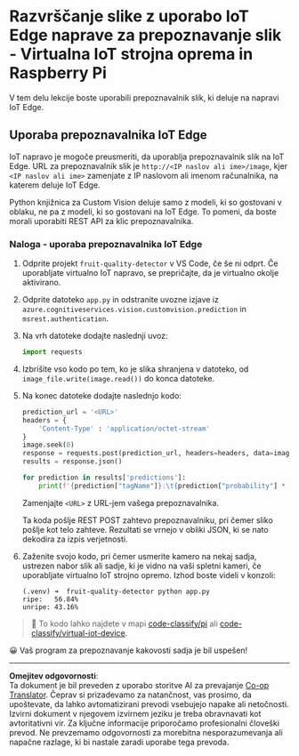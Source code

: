 <!--
CO_OP_TRANSLATOR_METADATA:
{
  "original_hash": "50151d9f9dce2801348a93880ef16d86",
  "translation_date": "2025-08-28T12:22:30+00:00",
  "source_file": "4-manufacturing/lessons/3-run-fruit-detector-edge/single-board-computer.md",
  "language_code": "sl"
}
-->
# Razvrščanje slike z uporabo IoT Edge naprave za prepoznavanje slik - Virtualna IoT strojna oprema in Raspberry Pi

V tem delu lekcije boste uporabili prepoznavalnik slik, ki deluje na napravi IoT Edge.

## Uporaba prepoznavalnika IoT Edge

IoT napravo je mogoče preusmeriti, da uporablja prepoznavalnik slik na IoT Edge. URL za prepoznavalnik slik je `http://<IP naslov ali ime>/image`, kjer `<IP naslov ali ime>` zamenjate z IP naslovom ali imenom računalnika, na katerem deluje IoT Edge.

Python knjižnica za Custom Vision deluje samo z modeli, ki so gostovani v oblaku, ne pa z modeli, ki so gostovani na IoT Edge. To pomeni, da boste morali uporabiti REST API za klic prepoznavalnika.

### Naloga - uporaba prepoznavalnika IoT Edge

1. Odprite projekt `fruit-quality-detector` v VS Code, če še ni odprt. Če uporabljate virtualno IoT napravo, se prepričajte, da je virtualno okolje aktivirano.

1. Odprite datoteko `app.py` in odstranite uvozne izjave iz `azure.cognitiveservices.vision.customvision.prediction` in `msrest.authentication`.

1. Na vrh datoteke dodajte naslednji uvoz:

    ```python
    import requests
    ```

1. Izbrišite vso kodo po tem, ko je slika shranjena v datoteko, od `image_file.write(image.read())` do konca datoteke.

1. Na konec datoteke dodajte naslednjo kodo:

    ```python
    prediction_url = '<URL>'
    headers = {
        'Content-Type' : 'application/octet-stream'
    }
    image.seek(0)
    response = requests.post(prediction_url, headers=headers, data=image)
    results = response.json()
    
    for prediction in results['predictions']:
        print(f'{prediction["tagName"]}:\t{prediction["probability"] * 100:.2f}%')
    ```

    Zamenjajte `<URL>` z URL-jem vašega prepoznavalnika.

    Ta koda pošlje REST POST zahtevo prepoznavalniku, pri čemer sliko pošlje kot telo zahteve. Rezultati se vrnejo v obliki JSON, ki se nato dekodira za izpis verjetnosti.

1. Zaženite svojo kodo, pri čemer usmerite kamero na nekaj sadja, ustrezen nabor slik ali sadje, ki je vidno na vaši spletni kameri, če uporabljate virtualno IoT strojno opremo. Izhod boste videli v konzoli:

    ```output
    (.venv) ➜  fruit-quality-detector python app.py
    ripe:   56.84%
    unripe: 43.16%
    ```

> 💁 To kodo lahko najdete v mapi [code-classify/pi](../../../../../4-manufacturing/lessons/3-run-fruit-detector-edge/code-classify/pi) ali [code-classify/virtual-iot-device](../../../../../4-manufacturing/lessons/3-run-fruit-detector-edge/code-classify/virtual-iot-device).

😀 Vaš program za prepoznavanje kakovosti sadja je bil uspešen!

---

**Omejitev odgovornosti**:  
Ta dokument je bil preveden z uporabo storitve AI za prevajanje [Co-op Translator](https://github.com/Azure/co-op-translator). Čeprav si prizadevamo za natančnost, vas prosimo, da upoštevate, da lahko avtomatizirani prevodi vsebujejo napake ali netočnosti. Izvirni dokument v njegovem izvirnem jeziku je treba obravnavati kot avtoritativni vir. Za ključne informacije priporočamo profesionalni človeški prevod. Ne prevzemamo odgovornosti za morebitna nesporazumevanja ali napačne razlage, ki bi nastale zaradi uporabe tega prevoda.